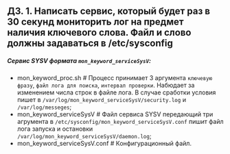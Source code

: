 ДЗ. 1. Написать сервис, который будет раз в 30 секунд мониторить лог на предмет наличия ключевого слова. Файл и слово должны задаваться в /etc/sysconfig
-------------------------------
##### Сервис SYSV формата `mon_keyword_serviceSysV`:
* mon_keyword_proc.sh # Процесс принимает 3 аргумента `ключевую фразу`, `файл лога для поиска`, `интервал проверки`. Набюдает за изменением числа строк в файле лога. В случае сработки условия пишет в `/var/log/mon_keyword_serviceSysV/security.log` и `/var/log/messeges`;
* mon_keyword_serviceSysV # Файл сервиса SYSV передающий три агрумента в `/etc/sysconfig/mon_keyword_serviceSysV.conf` пишит файл лога запуска и остановки `/var/log/mon_keyword_serviceSysV/daemon.log`;
* mon_keyword_serviceSysV.conf # Конфигурационный файл.
